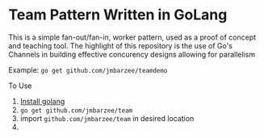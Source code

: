 # Team Pattern Written in GoLang
This is a simple fan-out/fan-in, worker pattern, used as a proof of concept and teaching tool.
The highlight of this repository is the use of Go's Channels in building effective concurency designs allowing for parallelism

Example: ```go get github.com/jmbarzee/teamdemo```

To Use
1. [Install golang](https://golang.org/dl/)
2. ```go get github.com/jmbarzee/team```
3. import ```github.com/jmbarzee/team``` in desired location
4. 
